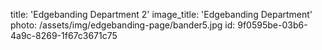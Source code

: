title: 'Edgebanding Department 2'
image_title: 'Edgebanding Department'
photo: /assets/img/edgebanding-page/bander5.jpg
id: 9f0595be-03b6-4a9c-8269-1f67c3671c75
